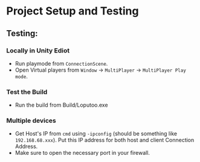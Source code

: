 # Project Setup and Testing

## Testing:

### Locally in Unity Ediot

- Run playmode from `ConnectionScene`.
- Open Virtual players from `Window` -> `MultiPlayer` -> `MultiPlayer Play mode`.

### Test the Build

- Run the build from Build/Loputoo.exe

### Multiple devices

- Get Host's IP from `cmd` using `-ipconfig` (should be something like `192.168.68.xxx`). Put this IP address for both host and client Connection Address.
- Make sure to open the necessary port in your firewall.
